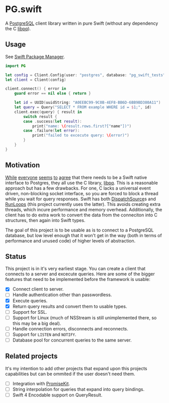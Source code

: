# PG.swift

A [PostgreSQL](https://www.postgresql.org) client library written in pure Swift (without any dependency the C [libpq](https://www.postgresql.org/docs/9.5/static/libpq.html)).

## Usage

See [Swift Package Manager](https://swift.org/package-manager/#example-usage).

```swift
import PG

let config = Client.Config(user: "postgres", database: "pg_swift_tests")
let client = Client(config)

client.connect() { error in
	guard error == nil else { return }

	let id = UUID(uuidString: "A0EEBC99-9C0B-4EF8-BB6D-6BB9BD380A11")
	let query = Query("SELECT * FROM example WHERE id = $1;", id)
	client.exec(query) { result in
		switch result {
		case .success(let result):
			print("name: \(result.rows.first?["name"])")
		case .failure(let error):
			print("failed to excecute query: \(error)")
		}
	}
}
```

## Motivation

[While](https://github.com/ZewoGraveyard/PostgreSQL) [everyone](https://github.com/vapor-community/postgresql) [seems](https://github.com/stepanhruda/PostgreSQL-Swift) [to](https://github.com/PerfectlySoft/Perfect-PostgreSQL) [agree](https://github.com/IBM-Swift/Swift-Kuery-PostgreSQL) that there needs to be a Swift native interface to Postgres, they all use the C library, [libpq](https://www.postgresql.org/docs/9.5/static/libpq.html). This is a reasonable approach but has a few drawbacks. For one, C lacks a universal event driven, non-blocking socket interface, so you are forced to block a thread while you wait for query responses. Swift has both [DispatchSource](https://developer.apple.com/reference/dispatch/dispatchsource)s and [RunLoops](https://developer.apple.com/reference/foundation/runloop) (this project currently uses the latter). This avoids creating extra threads, which incure performance and memory overhead. Additionally, the client has to do extra work to convert the data from the conneciton into C structures, then again into Swift types.

The goal of this project is to be usable as is to connect to a PostgreSQL database, but low level enough that it won't get in the way (both in terms of performance and unused code) of higher levels of abstraction.

## Status

This project is in it's very earliest stage. You can create a client that connects to a server and excecute queries. Here are some of the bigger features that need to be implemented before the framework is usable:

- [X] Connect client to server.
- [ ] Handle authentication other than passwordless.
- [X] Execute queries.
- [X] Return query results and convert them to usable types.
- [ ] Support for SSL.
- [ ] Support for Linux (much of NSStream is still unimplemented there, so this may be a big deal).
- [ ] Handle connection errors, disconnects and reconnects.
- [ ] Support for `LISTEN` and `NOTIFY`.
- [ ] Database pool for concurrent queries to the same server.

## Related projects

It's my intention to add other projects that expand upon this projects capabilities but can be ommited if the user doesn't need them.

- [ ] Integration with [PromiseKit](http://promisekit.org).
- [ ] String interpolation for queries that expand into query bindings.
- [ ] Swift 4 Encodable support on QueryResult.
